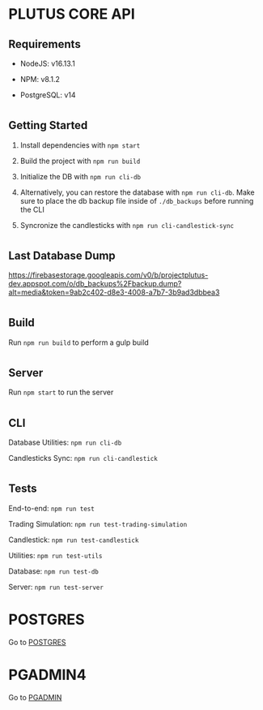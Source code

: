 # PLUTUS CORE API

## Requirements
- NodeJS: v16.13.1

- NPM: v8.1.2

- PostgreSQL: v14


#
## Getting Started

1) Install dependencies with `npm start` 

2) Build the project with `npm run build` 

3) Initialize the DB with `npm run cli-db` 

4) Alternatively, you can restore the database with `npm run cli-db`. Make sure to place the db backup file inside of `./db_backups` before running the CLI

5) Syncronize the candlesticks with `npm run cli-candlestick-sync`


#
## Last Database Dump

https://firebasestorage.googleapis.com/v0/b/projectplutus-dev.appspot.com/o/db_backups%2Fbackup.dump?alt=media&token=9ab2c402-d8e3-4008-a7b7-3b9ad3dbbea3


#
## Build

Run `npm run build` to perform a gulp build

#
## Server

Run `npm start` to run the server

#
## CLI

Database Utilities:  `npm run cli-db`

Candlesticks Sync:  `npm run cli-candlestick`



#
## Tests

End-to-end: `npm run test`

Trading Simulation: `npm run test-trading-simulation`

Candlestick: `npm run test-candlestick`

Utilities: `npm run test-utils`

Database: `npm run test-db`

Server: `npm run test-server`





#
# POSTGRES

Go to [POSTGRES](/docs/POSTGRES.md)



#
# PGADMIN4

Go to [PGADMIN](/docs/PGADMIN.md)